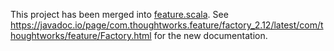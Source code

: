 This project has been merged into [feature.scala](https://github.com/ThoughtWorksInc/feature.scala). See 
https://javadoc.io/page/com.thoughtworks.feature/factory_2.12/latest/com/thoughtworks/feature/Factory.html for the new documentation.
